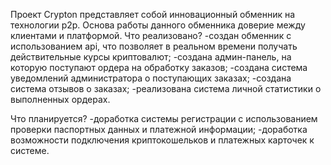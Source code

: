 Проект Crypton представляет собой инновационный обменник на технологии p2p. 
Основа работы данного обменника доверие между клиентами и платформой. 
  Что реализовано?
-создан обменник с использованием api, что позволяет в реальном времени получать действительные курсы криптовалют;
-создана админ-панель, на которую поступают ордера на обработку заказов;
-создана система уведомлений администратора о поступающих заказах;
-создана система отзывов о заказах;
-реализована система личной статистики о выполненных ордерах. 


  Что планируется?
-доработка системы регистрации с использованием проверки паспортных данных и платежной информации;
-доработка возможности подключения криптокошельков и платежных карточек к системе.
